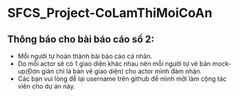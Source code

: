 # SFCS_Project-CoLamThiMoiCoAn
## Thông báo cho bài báo cáo số 2:
- Mỗi người tự hoàn thành bài báo cáo cá nhân.
- Do mỗi actor sẽ có 1 giao diện khác nhau nên mỗi người tự vẽ bản mock-up(Đơn giản chỉ là bản vẽ giao diện) cho actor mình đảm nhận.
- Các bạn vui lòng để lại username trên github để mình mời làm cộng tác viên cho dự án này.

